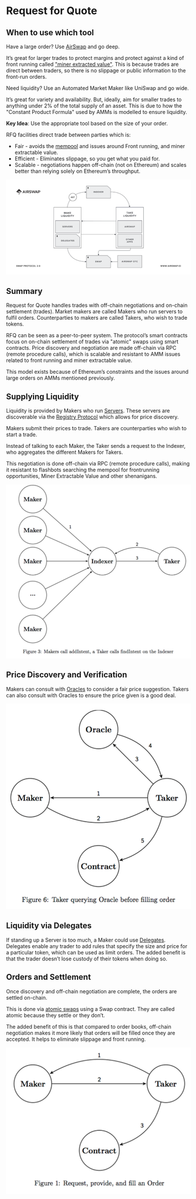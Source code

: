 # Request for Quote

## When to use which tool

Have a large order? Use [AirSwap](https://www.airswap.io/) and go deep.

It’s great for larger trades to protect margins and protect against a kind of front running called ["miner extracted value"](https://hackmd.io/ivUzk3piQEG8ALzCGbxlag). This is because trades are direct between traders, so there is no slippage or public information to the front-run orders.

Need liquidity? Use an Automated Market Maker like UniSwap and go wide.

It’s great for variety and availability. But, ideally, aim for smaller trades to anything under 2% of the total supply of an asset. This is due to how the "Constant Product Formula" used by AMMs is modelled to ensure liquidity.

**Key Idea**: Use the appropriate tool based on the size of your order.

RFQ facilities direct trade between parties which is:

- Fair - avoids the [mempool](https://decrypt.co/42839/inside-the-mysterious-world-of-bitcoins-mempool) and issues around Front running, and miner extractable value.
- Efficient - Eliminates slippage, so you get what you paid for.
- Scalable - negotiations happen off-chain (not on Ethereum) and scales better than relying solely on Ethereum’s throughput.

![airswap overview](../../../img/S05/airswap-rfq-overview.png)

## Summary

Request for Quote handles trades with off-chain negotiations and on-chain settlement (trades). Market makers are called Makers who run servers to fulfil orders. Counterparties to makers are called Takers, who wish to trade tokens.

RFQ can be seen as a peer-to-peer system. The protocol’s smart contracts focus on on-chain settlement of trades via "atomic" swaps using smart contracts. Price discovery and negotiation are made off-chain via RPC (remote procedure calls), which is scalable and resistant to AMM issues related to front running and miner extractable value.

This model exists because of Ethereum’s constraints and the issues around large orders on AMMs mentioned previously.

## Supplying Liquidity

Liquidity is provided by Makers who run [Servers](https://docs.airswap.io/guides/makers). These servers are discoverable via the [Registry Protocol](https://docs.airswap.io/technology/discovery) which allows for price discovery.

Makers submit their prices to trade. Takers are counterparties who wish to start a trade.

Instead of talking to each Maker, the Taker sends a request to the Indexer, who aggregates the different Makers for Takers.

This negotiation is done off-chain via RPC (remote procedure calls), making it resistant to flashbots searching the mempool for frontrunning opportunities, Miner Extractable Value and other shenanigans.

![airswap indexer flow](../../../img/S05/airswap-indexer-flow.png)

## Price Discovery and Verification

Makers can consult with [Oracles](https://ethereum.org/en/developers/docs/oracles/) to consider a fair price suggestion. Takers can also consult with Oracles to ensure the price given is a good deal.

![airswap-oracle-flow](../../../img/S05/airswap-oracle-flow.png)

## Liquidity via Delegates

If standing up a Server is too much, a Maker could use [Delegates](https://medium.com/fluidity/introducing-airswap-delegates-1c3db83be1db). Delegates enable any trader to add rules that specify the size and price for a particular token, which can be used as limit orders. The added benefit is that the trader doesn’t lose custody of their tokens when doing so.

## Orders and Settlement

Once discovery and off-chain negotiation are complete, the orders are settled on-chain.

This is done via [atomic swaps](https://support.airswap.io/en/articles/2455935-what-is-an-atomic-swap) using a Swap contract. They are called atomic because they settle or they don’t.

The added benefit of this is that compared to order books, off-chain negotiation makes it more likely that orders will be filled once they are accepted. It helps to eliminate slippage and front running.

![airwap-swap-flow](../../../img/S05/airwap-swap-flow.png)
